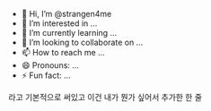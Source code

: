 - 👋 Hi, I’m @strangen4me
- 👀 I’m interested in ...
- 🌱 I’m currently learning ...
- 💞️ I’m looking to collaborate on ...
- 📫 How to reach me ...
- 😄 Pronouns: ...
- ⚡ Fun fact: ...

<!---
strangen4me/strangen4me is a ✨ special ✨ repository because its `README.md` (this file) appears on your GitHub profile.
You can click the Preview link to take a look at your changes.
--->

라고 기본적으로 써있고 이건 내가 뭔가 싶어서 추가한 한 줄
